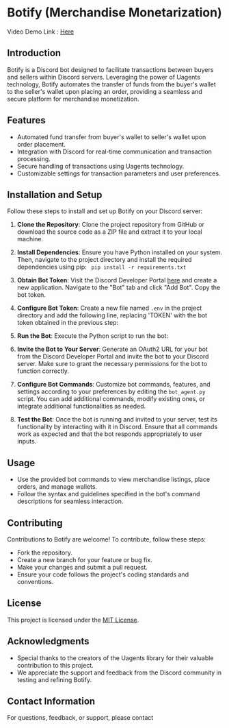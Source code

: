 # Botify (Merchandise Monetarization)

Video Demo Link : [Here](https://drive.google.com/drive/folders/19x4Z77GjIJzK-xAV_kiMBA3lugg4tyLY?usp=drive_link)

## Introduction

Botify is a Discord bot designed to facilitate transactions between buyers and sellers within Discord servers. Leveraging the power of Uagents technology, Botify automates the transfer of funds from the buyer's wallet to the seller's wallet upon placing an order, providing a seamless and secure platform for merchandise monetization.

## Features

- Automated fund transfer from buyer's wallet to seller's wallet upon order placement.
- Integration with Discord for real-time communication and transaction processing.
- Secure handling of transactions using Uagents technology.
- Customizable settings for transaction parameters and user preferences.

## Installation and Setup

Follow these steps to install and set up Botify on your Discord server:

1. **Clone the Repository**:
   Clone the project repository from GitHub or download the source code as a ZIP file and extract it to your local machine.

2. **Install Dependencies**:
   Ensure you have Python installed on your system. Then, navigate to the project directory and install the required dependencies using pip:
   `
   pip install -r requirements.txt`

3. **Obtain Bot Token**:
   Visit the Discord Developer Portal [here](https://discord.com/developers/applications) and create a new application. Navigate to the "Bot" tab and click "Add Bot". Copy the bot token.

4. **Configure Bot Token**:
   Create a new file named `.env` in the project directory and add the following line, replacing 'TOKEN' with the bot token obtained in the previous step:

5. **Run the Bot**:
   Execute the Python script to run the bot:

6. **Invite the Bot to Your Server**:
Generate an OAuth2 URL for your bot from the Discord Developer Portal and invite the bot to your Discord server. Make sure to grant the necessary permissions for the bot to function correctly.

7. **Configure Bot Commands**:
Customize bot commands, features, and settings according to your preferences by editing the `bot_agent.py` script. You can add additional commands, modify existing ones, or integrate additional functionalities as needed.

8. **Test the Bot**:
Once the bot is running and invited to your server, test its functionality by interacting with it in Discord. Ensure that all commands work as expected and that the bot responds appropriately to user inputs.

## Usage

- Use the provided bot commands to view merchandise listings, place orders, and manage wallets.
- Follow the syntax and guidelines specified in the bot's command descriptions for seamless interaction.

## Contributing

Contributions to Botify are welcome! To contribute, follow these steps:
- Fork the repository.
- Create a new branch for your feature or bug fix.
- Make your changes and submit a pull request.
- Ensure your code follows the project's coding standards and conventions.

## License

This project is licensed under the [MIT License](LICENSE).

## Acknowledgments

- Special thanks to the creators of the Uagents library for their valuable contribution to this project.
- We appreciate the support and feedback from the Discord community in testing and refining Botify.

## Contact Information

For questions, feedback, or support, please contact
